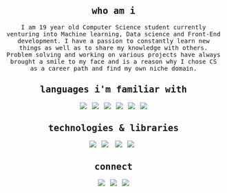 <h2 align="center"><samp>who am i</samp></h2>
<p align="center">
  <samp>I am 19 year old Computer Science student currently venturing into Machine learning, Data science and Front-End development. I have a passion to constantly learn new things as well as to share my knowledge with others. Problem solving and working on various projects have always brought a smile to my face and is a reason why I chose CS as a career path and find my own niche domain.</samp>
</p>

<h2 align="center"><samp>languages i'm familiar with</samp></h2>
<p align="center">
<img src="https://img.shields.io/badge/-Python-3776AB?logo=python&logoColor=white&style=for-the-badge"/>&nbsp;&nbsp;
<img src="https://img.shields.io/badge/-JavaScript-F7DF1E?logo=javascript&logoColor=black&style=for-the-badge"/>&nbsp;&nbsp;
<img src="https://img.shields.io/badge/-HTML-E34F26?logo=html5&logoColor=black&style=for-the-badge"/>&nbsp;&nbsp;
<img src="https://img.shields.io/badge/-CSS-1572B6?logo=css3&logoColor=black&style=for-the-badge"/>&nbsp;&nbsp;
<img src="https://img.shields.io/badge/-Java-007396?logo=java&logoColor=black&style=for-the-badge"/>&nbsp;&nbsp;
<img src="https://img.shields.io/badge/-C/C++-00599C?logo=C&logoColor=black&style=for-the-badge"/>
</p>

<h2 align="center"><samp>technologies & libraries</samp></h2>
<p align="center">
<img src="https://img.shields.io/badge/-Git-F05032?logo=git&logoColor=black&style=for-the-badge"/>&nbsp;&nbsp;
<img src="https://img.shields.io/badge/-Numpy-512BD4?logo=numpy&logoColor=white&style=for-the-badge"/>&nbsp;&nbsp;&nbsp;
<img src="https://img.shields.io/badge/-Pandas-lightblue?logo=pandas&logoColor=black&style=for-the-badge"/>&nbsp;&nbsp;
<img src="https://img.shields.io/badge/-SKLearn-F7931E?logo=scikit-learn&logoColor=black&style=for-the-badge"/>&nbsp;&nbsp;
</p>

<h2 align="center"><samp>connect</samp></h2>
<p align="center">
<a target="_blank" href="https://harjotsb6.github.io/Portfolio/"><img src="https://img.shields.io/badge/Portfolio-FAB040?style=for-the-badge&logo=pre-commit&logoColor=black"/></a>&nbsp;&nbsp;
<a target="_blank" href="https://www.linkedin.com/in//harjot-singh-1a68481b8/"><img src="https://img.shields.io/badge/LinkedIn-0077B5?style=for-the-badge&logo=linkedin&logoColor=white"/></a>&nbsp;&nbsp;
<!-- <a target="_blank" href="https://www.kaggle.com/harjotsb6"><img src="https://img.shields.io/badge/Kaggle-20BEFF?style=for-the-badge&logo=kaggle&logoColor=white"/></a> &nbsp;&nbsp;-->
<a target="_blank" href="mailto:harjotsb56@gmail.com"><img src="https://img.shields.io/badge/Gmail-D14836?style=for-the-badge&logo=gmail&logoColor=white"/></a>
</p>
